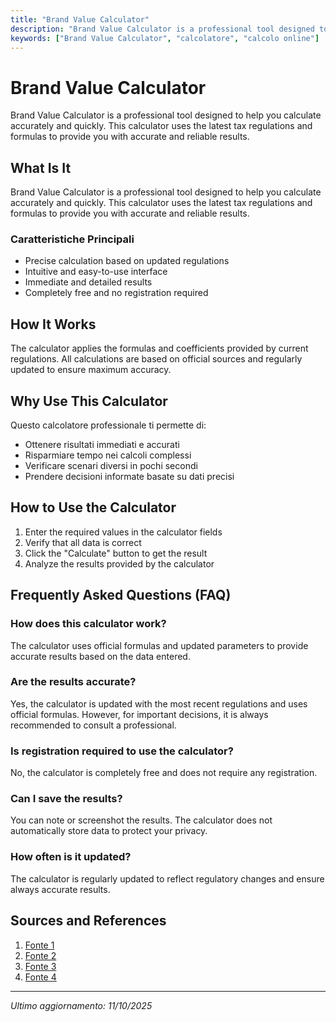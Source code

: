 ```yaml
---
title: "Brand Value Calculator"
description: "Brand Value Calculator is a professional tool designed to help you calculate accurately and quickly. This calculator uses the latest tax regulations and formulas to provide you with accurate and reliable results."
keywords: ["Brand Value Calculator", "calcolatore", "calcolo online"]
---
```


# Brand Value Calculator

Brand Value Calculator is a professional tool designed to help you calculate accurately and quickly. This calculator uses the latest tax regulations and formulas to provide you with accurate and reliable results.

## What Is It

Brand Value Calculator is a professional tool designed to help you calculate accurately and quickly. This calculator uses the latest tax regulations and formulas to provide you with accurate and reliable results.

### Caratteristiche Principali

- Precise calculation based on updated regulations
- Intuitive and easy-to-use interface
- Immediate and detailed results
- Completely free and no registration required

## How It Works

The calculator applies the formulas and coefficients provided by current regulations. All calculations are based on official sources and regularly updated to ensure maximum accuracy.

## Why Use This Calculator

Questo calcolatore professionale ti permette di:

- Ottenere risultati immediati e accurati
- Risparmiare tempo nei calcoli complessi
- Verificare scenari diversi in pochi secondi
- Prendere decisioni informate basate su dati precisi

## How to Use the Calculator

1. Enter the required values in the calculator fields
2. Verify that all data is correct
3. Click the "Calculate" button to get the result
4. Analyze the results provided by the calculator

## Frequently Asked Questions (FAQ)

### How does this calculator work?

The calculator uses official formulas and updated parameters to provide accurate results based on the data entered.

### Are the results accurate?

Yes, the calculator is updated with the most recent regulations and uses official formulas. However, for important decisions, it is always recommended to consult a professional.

### Is registration required to use the calculator?

No, the calculator is completely free and does not require any registration.

### Can I save the results?

You can note or screenshot the results. The calculator does not automatically store data to protect your privacy.

### How often is it updated?

The calculator is regularly updated to reflect regulatory changes and ensure always accurate results.

## Sources and References

1. [Fonte 1](https://www.studiothink.com/calculator/)
2. [Fonte 2](https://eqvista.com/company-valuation/brand-valuation/)
3. [Fonte 3](https://www.calcxml.com/calculators/business-valuation)
4. [Fonte 4](https://brandauditors.com/brand-strategy-resources/brand-equity-calculator/)

---

*Ultimo aggiornamento: 11/10/2025*

